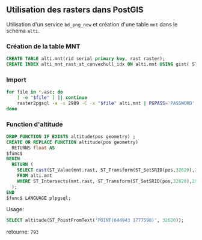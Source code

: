 ## Utilisation des rasters dans PostGIS

Utilisation d'un service `bd_png_new` et création d'une table `mnt` dans le schéma `alti`.

### Création de la table MNT
```sql
CREATE TABLE alti.mnt(rid serial primary key, rast raster);
CREATE INDEX alti_mnt_rast_st_convexhull_idx ON alti.mnt USING gist( ST_ConvexHull(rast) );
```

### Import

```bash
for file in *.asc; do
    [ -e "$file" ] || continue
    raster2pgsql -a -s 2989 -C -x "$file" alti.mnt | PGPASS='PASSWORD' psql "service=png"
done
```

### Function d'altitude

```sql
DROP FUNCTION IF EXISTS altitude(pos geometry) ;
CREATE OR REPLACE FUNCTION altitude(pos geometry) 
  RETURNS float AS
$func$
BEGIN
  RETURN (
    SELECT cast(ST_Value(mnt.rast, ST_Transform(ST_SetSRID(pos,32620),2989)) as integer)
    FROM alti.mnt
    WHERE ST_Intersects(mnt.rast, ST_Transform(ST_SetSRID(pos,32620),2989))
  );
END
$func$ LANGUAGE plpgsql;
```

Usage:
```sql
SELECT altitude(ST_PointFromText('POINT(644943 1777598)', 32620));
```
retourne: `793`